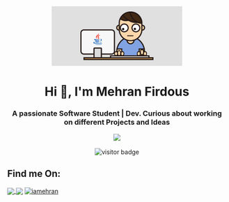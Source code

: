 <p align="center">
<img src="style/hello.gif" width="300px">
</p>
<h1 align="center">Hi 👋, I'm Mehran Firdous</h1>
<h3 align="center">A passionate Software Student | Dev. Curious about working on different Projects and Ideas</h3>
<p align="center">
<img src="https://github-readme-stats.vercel.app/api?username=iamehran&show_icons=true&theme=radical">
  </p>
 <p align="center">
   <img src="https://visitor-badge.laobi.icu/badge?page_id=iamehran.iamehran" alt="visitor badge"/> 
</p>
<h2>Find me On:</h2>
<a href="https://www.instagram.com/iamehraan/" target="blank"><img align="center" src="https://media.giphy.com/media/WyZy1cltG36Y04OCLG/giphy.gif" width="50px" /> </a> <a href="https://www.linkedin.com/in/mehran-firdous-78b582207/" target="blank"><img align="center" src="https://media.giphy.com/media/HQTYdpx1yhxWpugAi2/giphy.gif" width="50px" /></a> <a href="https://dev.to/iamehran" target="blank"><img align="center" src="https://cdn.jsdelivr.net/npm/simple-icons@3.0.1/icons/dev-dot-to.svg" alt="iamehran" height="40" width="50" /></a>







